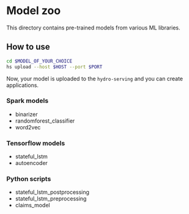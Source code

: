 # Model zoo

This directory contains pre-trained models from various ML libraries.

## How to use

```bash
cd $MODEL_OF_YOUR_CHOICE
hs upload --host $HOST --port $PORT
```

Now, your model is uploaded to the `hydro-serving` and you can create applications.

### Spark models

* binarizer 
* randomforest_classifier
* word2vec

### Tensorflow models

* stateful_lstm
* autoencoder

### Python scripts

* stateful_lstm_postprocessing
* stateful_lstm_preprocessing	
* claims_model
